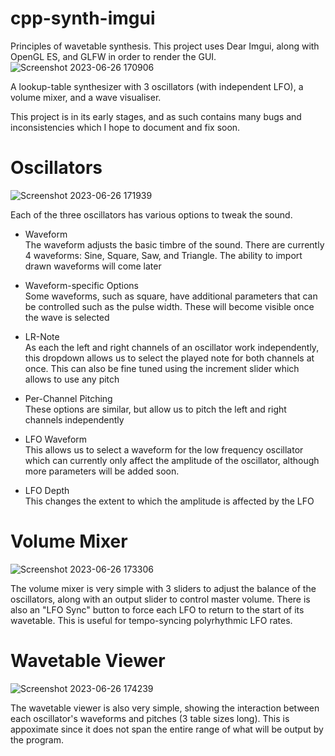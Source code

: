 # cpp-synth-imgui
Principles of wavetable synthesis. This project uses Dear Imgui, along with OpenGL ES, and GLFW in order to render the GUI.
![Screenshot 2023-06-26 170906](https://github.com/dylancal/cpp-synth-imgui/assets/51345001/f4a57362-3ea7-4cde-9b97-674279d46d4b)

A lookup-table synthesizer with 3 oscillators (with independent LFO), a volume mixer, and a wave visualiser.

This project is in its early stages, and as such contains many bugs and inconsistencies which I hope to document and fix soon.

# Oscillators
![Screenshot 2023-06-26 171939](https://github.com/dylancal/cpp-synth-imgui/assets/51345001/f0999da3-28e2-4687-9882-7448f610a9be)

Each of the three oscillators has various options to tweak the sound.
- Waveform \
  The waveform adjusts the basic timbre of the sound. There are currently 4 waveforms: Sine, Square, Saw, and Triangle. The ability to import drawn waveforms will come later

- Waveform-specific Options \
  Some waveforms, such as square, have additional parameters that can be controlled such as the pulse width. These will become visible once the wave is selected

- LR-Note \
  As each the left and right channels of an oscillator work independently, this dropdown allows us to select the played note for both channels at once. This can also be fine
  tuned using the increment slider which allows to use any pitch

- Per-Channel Pitching \
  These options are similar, but allow us to pitch the left and right channels independently

- LFO Waveform \
  This allows us to select a waveform for the low frequency oscillator which can currently only affect the amplitude of the oscillator, although more parameters will be added soon.

- LFO Depth \
  This changes the extent to which the amplitude is affected by the LFO

# Volume Mixer
![Screenshot 2023-06-26 173306](https://github.com/dylancal/cpp-synth-imgui/assets/51345001/be79fed9-be13-4bdc-b2bd-adcd918592a6)

The volume mixer is very simple with 3 sliders to adjust the balance of the oscillators, along with an output slider to control master volume. There is also an "LFO Sync" button to
force each LFO to return to the start of its wavetable. This is useful for tempo-syncing polyrhythmic LFO rates.

# Wavetable Viewer
![Screenshot 2023-06-26 174239](https://github.com/dylancal/cpp-synth-imgui/assets/51345001/fddbc4c5-1334-499b-9b44-820d8fdec14e)

The wavetable viewer is also very simple, showing the interaction between each oscillator's waveforms and pitches (3 table sizes long). This is appoximate since it does not span the entire range of what will be output by the program.
